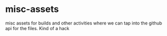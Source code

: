 # misc-assets
misc assets for builds and other activities where we can tap into the github api for the files. Kind of a hack

